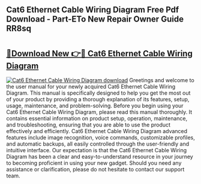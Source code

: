 ## Cat6 Ethernet Cable Wiring Diagram Free Pdf Download - Part-ETo New Repair Owner Guide RR8sq

# <h2><a href="http://dfnrea8.blite.top/?on=Cat6+Ethernet+Cable+Wiring+Diagram">🔗Download New 👉🔴 Cat6 Ethernet Cable Wiring Diagram</a></h2>

[![Cat6 Ethernet Cable Wiring Diagram download](https://i.imgur.com/lujVjoI.png)](http://dfnrea8.blite.top/?on=Cat6+Ethernet+Cable+Wiring+Diagram)
Greetings and welcome to the user manual for your newly acquired Cat6 Ethernet Cable Wiring Diagram. This manual is specifically designed to help you get the most out of your product by providing a thorough explanation of its features, setup, usage, maintenance, and problem-solving. Before you begin using your Cat6 Ethernet Cable Wiring Diagram, please read this manual thoroughly. It contains essential information on product setup, operation, maintenance, and troubleshooting, ensuring that you are able to use the product effectively and efficiently. Cat6 Ethernet Cable Wiring Diagram advanced features include image recognition, voice commands, customizable profiles, and automatic backups, all easily controlled through the user-friendly and intuitive interface. Our expectation is that the Cat6 Ethernet Cable Wiring Diagram has been a clear and easy-to-understand resource in your journey to becoming proficient in using your new gadget. Should you need any assistance or clarification, please do not hesitate to contact our support team.
